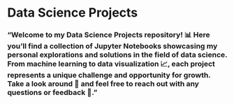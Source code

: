 # Data Science Projects
### “Welcome to my Data Science Projects repository! 📊 Here you’ll find a collection of Jupyter Notebooks showcasing my personal explorations and solutions in the field of data science. From machine learning to data visualization 📈, each project represents a unique challenge and opportunity for growth. Take a look around 👀 and feel free to reach out with any questions or feedback 💬.”

